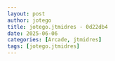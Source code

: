 ```yaml
---
layout: post
author: jotego
title: jotego.jtmidres - 0d22db4
date: 2025-06-06
categories: [Arcade, jtmidres]
tags: [jotego.jtmidres]
---
```



